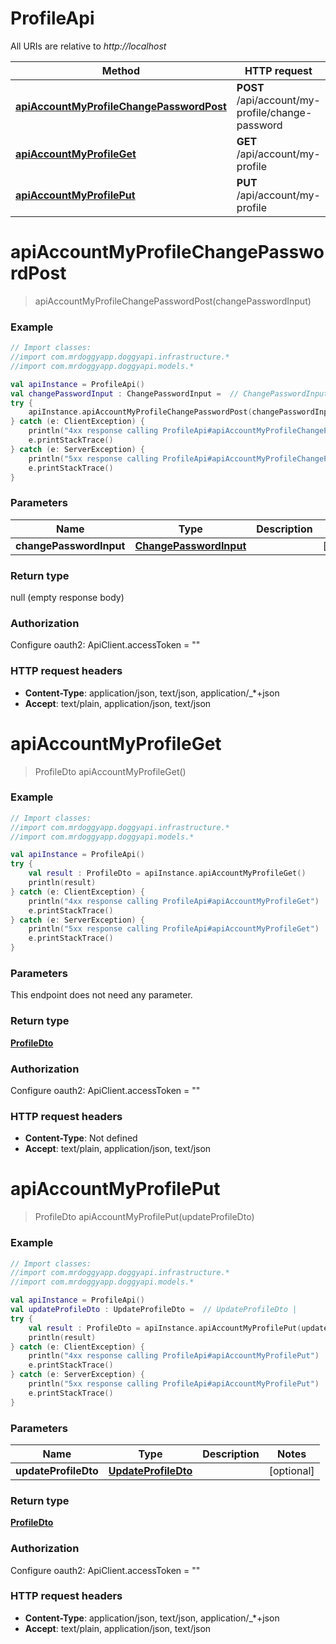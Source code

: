 # ProfileApi

All URIs are relative to *http://localhost*

Method | HTTP request | Description
------------- | ------------- | -------------
[**apiAccountMyProfileChangePasswordPost**](ProfileApi.md#apiAccountMyProfileChangePasswordPost) | **POST** /api/account/my-profile/change-password | 
[**apiAccountMyProfileGet**](ProfileApi.md#apiAccountMyProfileGet) | **GET** /api/account/my-profile | 
[**apiAccountMyProfilePut**](ProfileApi.md#apiAccountMyProfilePut) | **PUT** /api/account/my-profile | 


<a name="apiAccountMyProfileChangePasswordPost"></a>
# **apiAccountMyProfileChangePasswordPost**
> apiAccountMyProfileChangePasswordPost(changePasswordInput)



### Example
```kotlin
// Import classes:
//import com.mrdoggyapp.doggyapi.infrastructure.*
//import com.mrdoggyapp.doggyapi.models.*

val apiInstance = ProfileApi()
val changePasswordInput : ChangePasswordInput =  // ChangePasswordInput | 
try {
    apiInstance.apiAccountMyProfileChangePasswordPost(changePasswordInput)
} catch (e: ClientException) {
    println("4xx response calling ProfileApi#apiAccountMyProfileChangePasswordPost")
    e.printStackTrace()
} catch (e: ServerException) {
    println("5xx response calling ProfileApi#apiAccountMyProfileChangePasswordPost")
    e.printStackTrace()
}
```

### Parameters

Name | Type | Description  | Notes
------------- | ------------- | ------------- | -------------
 **changePasswordInput** | [**ChangePasswordInput**](ChangePasswordInput.md)|  | [optional]

### Return type

null (empty response body)

### Authorization


Configure oauth2:
    ApiClient.accessToken = ""

### HTTP request headers

 - **Content-Type**: application/json, text/json, application/_*+json
 - **Accept**: text/plain, application/json, text/json

<a name="apiAccountMyProfileGet"></a>
# **apiAccountMyProfileGet**
> ProfileDto apiAccountMyProfileGet()



### Example
```kotlin
// Import classes:
//import com.mrdoggyapp.doggyapi.infrastructure.*
//import com.mrdoggyapp.doggyapi.models.*

val apiInstance = ProfileApi()
try {
    val result : ProfileDto = apiInstance.apiAccountMyProfileGet()
    println(result)
} catch (e: ClientException) {
    println("4xx response calling ProfileApi#apiAccountMyProfileGet")
    e.printStackTrace()
} catch (e: ServerException) {
    println("5xx response calling ProfileApi#apiAccountMyProfileGet")
    e.printStackTrace()
}
```

### Parameters
This endpoint does not need any parameter.

### Return type

[**ProfileDto**](ProfileDto.md)

### Authorization


Configure oauth2:
    ApiClient.accessToken = ""

### HTTP request headers

 - **Content-Type**: Not defined
 - **Accept**: text/plain, application/json, text/json

<a name="apiAccountMyProfilePut"></a>
# **apiAccountMyProfilePut**
> ProfileDto apiAccountMyProfilePut(updateProfileDto)



### Example
```kotlin
// Import classes:
//import com.mrdoggyapp.doggyapi.infrastructure.*
//import com.mrdoggyapp.doggyapi.models.*

val apiInstance = ProfileApi()
val updateProfileDto : UpdateProfileDto =  // UpdateProfileDto | 
try {
    val result : ProfileDto = apiInstance.apiAccountMyProfilePut(updateProfileDto)
    println(result)
} catch (e: ClientException) {
    println("4xx response calling ProfileApi#apiAccountMyProfilePut")
    e.printStackTrace()
} catch (e: ServerException) {
    println("5xx response calling ProfileApi#apiAccountMyProfilePut")
    e.printStackTrace()
}
```

### Parameters

Name | Type | Description  | Notes
------------- | ------------- | ------------- | -------------
 **updateProfileDto** | [**UpdateProfileDto**](UpdateProfileDto.md)|  | [optional]

### Return type

[**ProfileDto**](ProfileDto.md)

### Authorization


Configure oauth2:
    ApiClient.accessToken = ""

### HTTP request headers

 - **Content-Type**: application/json, text/json, application/_*+json
 - **Accept**: text/plain, application/json, text/json

